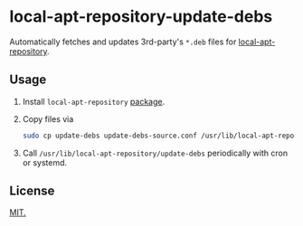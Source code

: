 local-apt-repository-update-debs
================================

Automatically fetches and updates 3rd-party's `*.deb` files for
[local-apt-repository](https://salsa.debian.org/debian/local-apt-repository).

## Usage

1. Install `local-apt-repository` [package](https://packages.debian.org/stable/local-apt-repository).
2. Copy files via

    ```bash
    sudo cp update-debs update-debs-source.conf /usr/lib/local-apt-repository/
    ```

3. Call `/usr/lib/local-apt-repository/update-debs` periodically with cron or systemd.

## License

[MIT.](./LICENSE.md)
